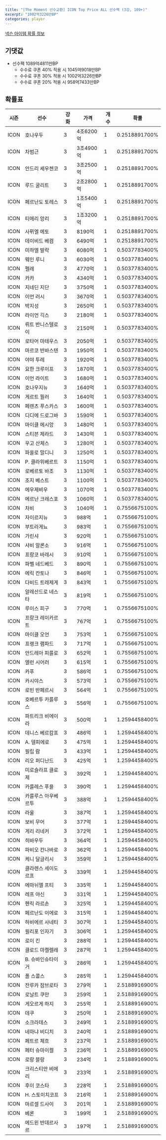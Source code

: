 ```yaml
---
title: "[The Moment 선수교환] ICON Top Price ALL 선수팩 (3강, 109+)"
excerpt: "1002억3226만BP"
categories: player
---
```

[넥슨 아이템 확률 정보](http://iteminfo.nexon.com/probability/fo4?sn=6714)

## 기댓값
- 선수팩 1089억4811만BP
  - 수수료 쿠폰 40% 적용 시 1045억9018만BP
  - 수수료 쿠폰 30% 적용 시 1002억3226만BP
  - 수수료 쿠폰 20% 적용 시 958억7433만BP


## 확률표

|시즌|선수|강화|가격|개수|확률|
|---|---|---|---|---|---|
|ICON|호나우두|3|4조6200억|1|0.2518891700%|
|ICON|차범근|3|3조4900억|1|0.2518891700%|
|ICON|안드리 셰우첸코|3|3조2500억|1|0.2518891700%|
|ICON|루드 굴리트|3|2조2800억|1|0.2518891700%|
|ICON|페르난도 토레스|3|1조5400억|1|0.2518891700%|
|ICON|티에리 앙리|3|1조3200억|1|0.2518891700%|
|ICON|사뮈엘 에토|3|8190억|1|0.2518891700%|
|ICON|데이비드 베컴|3|6490억|1|0.2518891700%|
|ICON|미하엘 발락|3|6080억|1|0.5037783400%|
|ICON|웨인 루니|3|6030억|1|0.5037783400%|
|ICON|펠레|3|4770억|1|0.5037783400%|
|ICON|카카|3|4340억|1|0.5037783400%|
|ICON|지네딘 지단|3|3750억|1|0.5037783400%|
|ICON|이언 러시|3|3670억|1|0.5037783400%|
|ICON|박지성|3|2650억|1|0.5037783400%|
|ICON|라이언 긱스|3|2180억|1|0.5037783400%|
|ICON|뤼트 반니스텔로이|3|2150억|1|0.5037783400%|
|ICON|로타어 마테우스|3|2050억|1|0.5037783400%|
|ICON|마르코 반바스텐|3|1950억|1|0.5037783400%|
|ICON|야야 투레|3|1920억|1|0.5037783400%|
|ICON|요한 크루이프|3|1870억|1|0.5037783400%|
|ICON|이언 라이트|3|1680억|1|0.5037783400%|
|ICON|호나우지뉴|3|1640억|1|0.5037783400%|
|ICON|게르트 뮐러|3|1640억|1|0.5037783400%|
|ICON|페렌츠 푸스카스|3|1600억|1|0.5037783400%|
|ICON|디디에 드로그바|3|1590억|1|0.5037783400%|
|ICON|마이클 에시앙|3|1480억|1|0.5037783400%|
|ICON|스티븐 제라드|3|1430억|1|0.5037783400%|
|ICON|우고 산체스|3|1280억|1|0.5037783400%|
|ICON|파올로 말디니|3|1250억|1|0.5037783400%|
|ICON|P. 클라위베르트|3|1150억|1|0.5037783400%|
|ICON|로베르토 바조|3|1130억|1|0.5037783400%|
|ICON|조지 베스트|3|1100억|1|0.5037783400%|
|ICON|에우제비우|3|1070억|1|0.5037783400%|
|ICON|에르난 크레스포|3|1060억|1|0.5037783400%|
|ICON|차비|3|1040억|1|0.7556675100%|
|ICON|자이르지뉴|3|988억|1|0.7556675100%|
|ICON|부트라게뇨|3|983억|1|0.7556675100%|
|ICON|가린샤|3|920억|1|0.7556675100%|
|ICON|샤비 알론소|3|916억|1|0.7556675100%|
|ICON|프랑코 바레시|3|910억|1|0.7556675100%|
|ICON|파벨 네드베드|3|890억|1|0.7556675100%|
|ICON|에릭 칸토나|3|846억|1|0.7556675100%|
|ICON|다비드 트레제게|3|843억|1|0.7556675100%|
|ICON|알레산드로 네스타|3|819억|1|0.7556675100%|
|ICON|루이스 피구|3|770억|1|0.7556675100%|
|ICON|프랑크 레이카르트|3|767억|1|0.7556675100%|
|ICON|마이클 오언|3|753억|1|0.7556675100%|
|ICON|프랭크 램파드|3|717억|1|0.7556675100%|
|ICON|안드레아 피를로|3|652억|1|0.7556675100%|
|ICON|앨런 시어러|3|615억|1|0.7556675100%|
|ICON|카푸|3|586억|1|0.7556675100%|
|ICON|카시야스|3|573억|1|0.7556675100%|
|ICON|로빈 반페르시|3|564억|1|0.7556675100%|
|ICON|호베르투 카를루스|3|556억|1|0.7556675100%|
|ICON|파트리크 비에이라|3|500억|1|1.2594458400%|
|ICON|데니스 베르캄프|3|486억|1|1.2594458400%|
|ICON|A. 델피에로|3|475억|1|1.2594458400%|
|ICON|필립 람|3|433억|1|1.2594458400%|
|ICON|리오 퍼디난드|3|425억|1|1.2594458400%|
|ICON|미로슬라프 클로제|3|392억|1|1.2594458400%|
|ICON|카를레스 푸욜|3|390억|1|1.2594458400%|
|ICON|카를루스 아우베르투|3|388억|1|1.2594458400%|
|ICON|라울|3|387억|1|1.2594458400%|
|ICON|보비 무어|3|377억|1|1.2594458400%|
|ICON|게리 리네커|3|372억|1|1.2594458400%|
|ICON|히바우두|3|364억|1|1.2594458400%|
|ICON|파비오 칸나바로|3|362억|1|1.2594458400%|
|ICON|케니 달글리시|3|359억|1|1.2594458400%|
|ICON|클라렌스 세이도르프|3|339억|1|1.2594458400%|
|ICON|에마뉘엘 프티|3|335억|1|1.2594458400%|
|ICON|레프 야신|3|331억|1|1.2594458400%|
|ICON|헨릭 라르손|3|325억|1|1.2594458400%|
|ICON|페르난도 이에로|3|315억|1|1.2594458400%|
|ICON|하비에르 사네티|3|307억|1|1.2594458400%|
|ICON|필리포 인자기|3|306억|1|1.2594458400%|
|ICON|로이 킨|3|288억|1|1.2594458400%|
|ICON|클로드 마켈렐레|3|287억|1|1.2594458400%|
|ICON|B. 슈바인슈타이거|3|286억|1|1.2594458400%|
|ICON|폴 스콜스|3|285억|1|1.2594458400%|
|ICON|잔루카 잠브로타|3|279억|1|2.5188916900%|
|ICON|로날트 쿠만|3|259억|1|2.5188916900%|
|ICON|게오르게 하지|3|255억|1|2.5188916900%|
|ICON|데쿠|3|250억|1|2.5188916900%|
|ICON|소크라테스|3|249억|1|2.5188916900%|
|ICON|네마냐 비디치|3|240억|1|2.5188916900%|
|ICON|페트르 체흐|3|237억|1|2.5188916900%|
|ICON|페터 슈마이켈|3|236억|1|2.5188916900%|
|ICON|로랑 블랑|3|234억|1|2.5188916900%|
|ICON|크리스티안 비에리|3|233억|1|2.5188916900%|
|ICON|후이 코스타|3|228억|1|2.5188916900%|
|ICON|H. 스토이치코프|3|216억|1|2.5188916900%|
|ICON|마르셀 드사이|3|201억|1|2.5188916900%|
|ICON|베론|3|199억|1|2.5188916900%|
|ICON|에드윈 반데르사르|3|197억|1|2.5188916900%|
